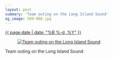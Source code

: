 ```yaml
---
layout: post
summary: 'Team outing on the Long Island Sound'
og_image: 509-960.jpg
---
```


<div class="post">
 <time>
  <a href="/509">
   {{ page.date | date: "%B %-d, %Y" }}
  </a>
 </time>
 <a href="/509">
  <figure data-taken="7/22/2016">
   <img alt="Team outing on the Long Island Sound" sizes="(min-width: 700px) 50vw, calc(100vw - 2rem)" src="{{ site.assets_url }}/509-480.jpg" srcset="{{ site.assets_url }}/509-960.jpg 960w, {{ site.assets_url }}/509-720.jpg 720w, {{ site.assets_url }}/509-480.jpg 480w, {{ site.assets_url }}/509-240.jpg 240w"/>
  </figure>
 </a>
 <span>
  Team outing on the Long Island Sound
 </span>
</div>
